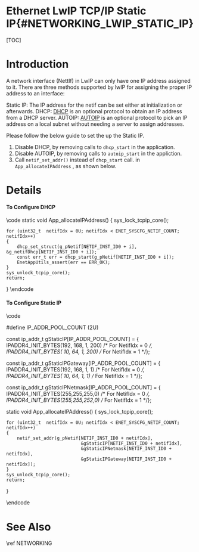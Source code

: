 # Ethernet LwIP TCP/IP Static IP{#NETWORKING_LWIP_STATIC_IP}

[TOC]

# Introduction
A network interface (NettIf) in LwIP can only have one IP address assigned to it. There are three methods supported by lwIP for assigning the proper IP address to an interface:

Static IP:  The IP address for the netif can be set either at initialization or afterwards.
DHCP: [DHCP](https://lwip.fandom.com/wiki/DHCP) is an optional protocol to obtain an IP address from a DHCP server.
AUTOIP: [AUTOIP](https://lwip.fandom.com/wiki/AUTOIP) is an optional protocol to pick an IP address on a local subnet without needing a server to assign addresses.

Please follow the below guide to set the up the Static IP.

1. Disable DHCP, by removing calls to `dhcp_start` in the application.
2. Disable AUTOIP, by removing calls to `autoip_start` in the appliction.
3. Call `netif_set_addr()` instead of `dhcp_start` call.  in `App_allocateIPAddress` , as shown below. 

# Details

#### To Configure DHCP
\code
static void App_allocateIPAddress()
{
    sys_lock_tcpip_core();

    for (uint32_t  netifIdx = 0U; netifIdx < ENET_SYSCFG_NETIF_COUNT; netifIdx++)
    {
        dhcp_set_struct(g_pNetif[NETIF_INST_ID0 + i], &g_netifDhcp[NETIF_INST_ID0 + i]);
        const err_t err = dhcp_start(g_pNetif[NETIF_INST_ID0 + i]);
        EnetAppUtils_assert(err == ERR_OK);
    }
    sys_unlock_tcpip_core();
    return;
}
\endcode

#### To Configure Static IP
\code

#define IP_ADDR_POOL_COUNT  (2U)

const ip_addr_t gStaticIP[IP_ADDR_POOL_COUNT]   =  { IPADDR4_INIT_BYTES(192, 168, 1, 200) /* For NetifIdx = 0 */,  IPADDR4_INIT_BYTES(  10,  64,  1, 200) /* For NetifIdx = 1 */};

const ip_addr_t gStaticIPGateway[IP_ADDR_POOL_COUNT] =  { IPADDR4_INIT_BYTES(192, 168, 1, 1) /* For NetifIdx = 0 */, IPADDR4_INIT_BYTES(  10,   64, 1, 1) /* For NetifIdx = 1 */};

const ip_addr_t gStaticIPNetmask[IP_ADDR_POOL_COUNT] =  { IPADDR4_INIT_BYTES(255,255,255,0)  /* For NetifIdx = 0 */, IPADDR4_INIT_BYTES(255,255,252,0) /* For NetifIdx = 1 */};


static void App_allocateIPAddress()
{
    sys_lock_tcpip_core();

    for (uint32_t  netifIdx = 0U; netifIdx < ENET_SYSCFG_NETIF_COUNT; netifIdx++)
    {
        netif_set_addr(g_pNetif[NETIF_INST_ID0 + netifIdx],
                                &gStaticIP[NETIF_INST_ID0 + netifIdx],
                                &gStaticIPNetmask[NETIF_INST_ID0 + netifIdx],
                                &gStaticIPGateway[NETIF_INST_ID0 + netifIdx]);
    }
    sys_unlock_tcpip_core();
    return;
}

\endcode

# See Also

\ref NETWORKING

